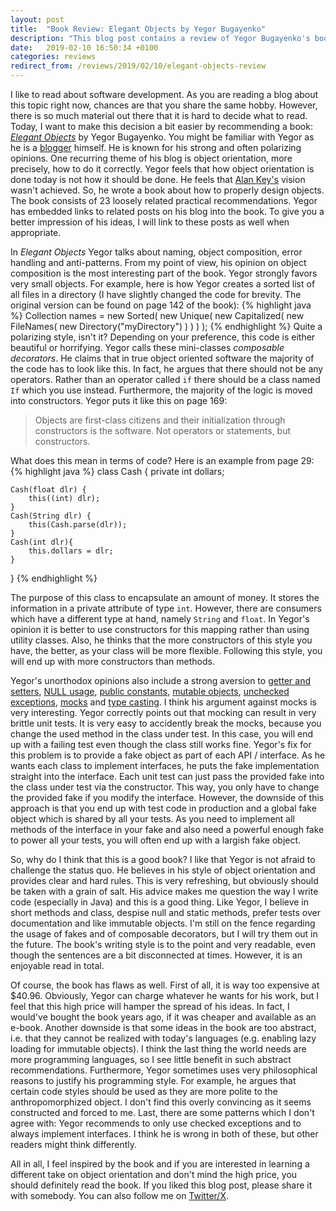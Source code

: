 ```yaml
---
layout: post
title:  "Book Review: Elegant Objects by Yegor Bugayenko"
description: "This blog post contains a review of Yegor Bugayenko's book Elegant Objects."
date:   2019-02-10 16:50:34 +0100
categories: reviews
redirect_from: /reviews/2019/02/10/elegant-objects-review
---
```

I like to read about software development. As you are reading a blog about this topic right now, chances are that you share the same hobby. However, there is so much material out there that it is hard to decide what to read. Today, I want to make this decision a bit easier by recommending a book: [*Elegant Objects*](https://www.goodreads.com/book/show/29326350-elegant-objects) by Yegor Bugayenko. You might be familiar with Yegor as he is a [blogger](https://www.yegor256.com/) himself. He is known for his strong and often polarizing opinions. One recurring theme of his blog is object orientation, more precisely, how to do it correctly. Yegor feels that how object orientation is done today is not how it should be done. He feels that [Alan Key's](https://en.wikipedia.org/wiki/Alan_Kay) vision wasn't achieved. So, he wrote a book about how to properly design objects. The book consists of 23 loosely related practical recommendations. Yegor has embedded links to related posts on his blog into the book. To give you a better impression of his ideas, I will link to these posts as well when appropriate.

In *Elegant Objects* Yegor talks about naming, object composition, error handling and anti-patterns. From my point of view, his opinion on object composition is the most interesting part of the book. Yegor strongly favors very small objects. For example, here is how Yegor creates a sorted list of all files in a directory (I have slightly changed the code for brevity. The original version can be found on page 142 of the book): 
{% highlight java %}
Collection<String> names = new Sorted(
	new Unique(
		new Capitalized(
			new FileNames(
				new Directory("myDirectory")
			)
		)
	)
);
{% endhighlight %}
Quite a polarizing style, isn't it? Depending on your preference, this code is either beautiful or horrifying. Yegor calls these mini-classes *composable decorators*. He claims that in true object oriented software the majority of the code has to look like this. In fact, he argues that there should not be any operators. Rather than an operator called `if` there should be a class named `If` which you use instead. Furthermore, the majority of the logic is moved into constructors. Yegor puts it like this on page 169:
> Objects are first-class citizens and their initialization through constructors is the software. Not operators or statements, but constructors.

What does this mean in terms of code? Here is an example from page 29:
{% highlight java %}
class Cash {
	private int dollars;

	Cash(float dlr) {
		this((int) dlr);
	}
	Cash(String dlr) {
		this(Cash.parse(dlr));
	}
	Cash(int dlr){
		this.dollars = dlr;
	}
}
{% endhighlight %}

The purpose of this class to encapsulate an amount of money. It stores the information in a private attribute of type `int`. However, there are consumers which have a different type at hand, namely `String` and `float`. In Yegor's opinion it is better to use constructors for this mapping rather than using utility classes. Also, he thinks that the more constructors of this style you have, the better, as your class will be more flexible. Following this style, you will end up with more constructors than methods.

Yegor's unorthodox opinions also include a strong aversion to [getter and setters](https://www.yegor256.com/2014/09/16/getters-and-setters-are-evil.html), [NULL usage](https://www.yegor256.com/2014/05/13/why-null-is-bad.html), [public constants](https://www.yegor256.com/2015/07/06/public-static-literals.html), [mutable objects](https://www.yegor256.com/2014/06/09/objects-should-be-immutable.html), [unchecked exceptions](https://www.yegor256.com/2015/07/28/checked-vs-unchecked-exceptions.html), [mocks](https://www.yegor256.com/2014/09/23/built-in-fake-objects.html) and [type casting](https://www.yegor256.com/2015/04/02/class-casting-is-anti-pattern.html). I think his argument against mocks is very interesting. Yegor correctly points out that mocking can result in very brittle unit tests. It is very easy to accidently break the mocks, because you change the used method in the class under test. In this case, you will end up with a failing test even though the class still works fine. Yegor's fix for this problem is to provide a fake object as part of each API / interface. As he wants each class to implement interfaces, he puts the fake implementation straight into the interface. Each unit test can just pass the provided fake into the class under test via the constructor. This way, you only have to change the provided fake if you modify the interface. However, the downside of this approach is that you end up with test code in production and a global fake object which is shared by all your tests. As you need to implement all methods of the interface in your fake and also need a powerful enough fake to power all your tests, you will often end up with a largish fake object. 

So, why do I think that this is a good book? I like that Yegor is not afraid to challenge the status quo. He believes in his style of object orientation and provides clear and hard rules. This is very refreshing, but obviously should be taken with a grain of salt. His advice makes me question the way I write code (especially in Java) and this is a good thing. Like Yegor, I believe in short methods and class, despise null and static methods, prefer tests over documentation and like immutable objects. I'm still on the fence regarding the usage of fakes and of composable decorators, but I will try them out in the future. The book's writing style is to the point and very readable, even though the sentences are a bit disconnected at times. However, it is an enjoyable read in total.

Of course, the book has flaws as well. First of all, it is way too expensive at $40.96. Obviously, Yegor can charge whatever he wants for his work, but I feel that this high price will hamper the spread of his ideas. In fact, I would've bought the book years ago, if it was cheaper and available as an e-book. Another downside is that some ideas in the book are too abstract, i.e. that they cannot be realized with today's languages (e.g. enabling lazy loading for immutable objects). I think the last thing the world needs are more programming languages, so I see little benefit in such abstract recommendations. Furthermore, Yegor sometimes uses very philosophical reasons to justify his programming style. For example, he argues that certain code styles should be used as they are more polite to the anthropomorphized object. I don't find this overly convincing as it seems constructed and forced to me. Last, there are some patterns which I don't agree with: Yegor recommends to only use checked exceptions and to always implement interfaces. I think he is wrong in both of these, but other readers might think differently.

All in all, I feel inspired by the book and if you are interested in learning a different take on object orientation and don't mind the high price, you should definitely read the book. If you liked this blog post, please share it with somebody. You can also follow me on [Twitter/X](https://twitter.com/fxr256). 